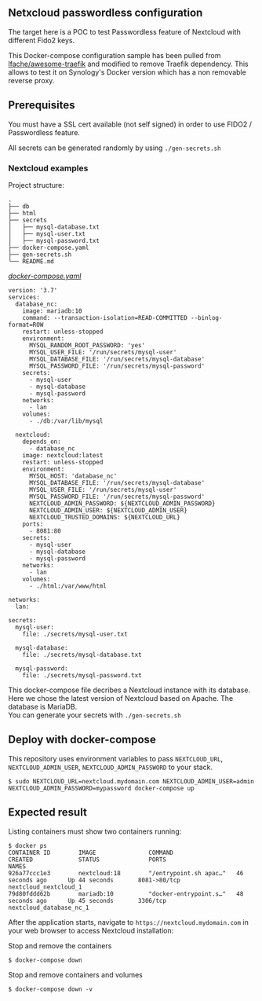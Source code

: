 ## Netxcloud passwordless configuration

The target here is a POC to test Passwordless feature of Nextcloud with different Fido2 keys.

This Docker-compose configuration sample has been pulled from [lfache/awesome-traefik](https://github.com/lfache/awesome-traefik) and modified to remove Traefik dependency. This allows to test it on Synology's Docker version which has a non removable reverse proxy.

## Prerequisites

You must have a SSL cert available (not self signed) in order to use FIDO2 / Passwordless feature.  

All secrets can be generated randomly by using `./gen-secrets.sh` 

### Nextcloud examples

Project structure:
```
.
├── db
├── html
├── secrets
│   ├── mysql-database.txt
│   ├── mysql-user.txt
│   ├── mysql-password.txt
├── docker-compose.yaml
├── gen-secrets.sh
└── README.md
```

[_docker-compose.yaml_](docker-compose.yaml)
```
version: '3.7'
services:
  database_nc:
    image: mariadb:10
    command: --transaction-isolation=READ-COMMITTED --binlog-format=ROW
    restart: unless-stopped
    environment:
      MYSQL_RANDOM_ROOT_PASSWORD: 'yes'
      MYSQL_USER_FILE: '/run/secrets/mysql-user'
      MYSQL_DATABASE_FILE: '/run/secrets/mysql-database'
      MYSQL_PASSWORD_FILE: '/run/secrets/mysql-password'
    secrets:
      - mysql-user
      - mysql-database
      - mysql-password
    networks:
      - lan 
    volumes: 
      - ./db:/var/lib/mysql

  nextcloud:
    depends_on:
      - database_nc
    image: nextcloud:latest
    restart: unless-stopped
    environment:
      MYSQL_HOST: 'database_nc'
      MYSQL_DATABASE_FILE: '/run/secrets/mysql-database'
      MYSQL_USER_FILE: '/run/secrets/mysql-user'
      MYSQL_PASSWORD_FILE: '/run/secrets/mysql-password'
      NEXTCLOUD_ADMIN_PASSWORD: ${NEXTCLOUD_ADMIN_PASSWORD}
      NEXTCLOUD_ADMIN_USER: ${NEXTCLOUD_ADMIN_USER}
      NEXTCLOUD_TRUSTED_DOMAINS: ${NEXTCLOUD_URL}
    ports: 
      - 8081:80
    secrets:
      - mysql-user
      - mysql-database
      - mysql-password
    networks:
      - lan
    volumes:
      - ./html:/var/www/html

networks:
  lan:

secrets:
  mysql-user:
    file: ./secrets/mysql-user.txt

  mysql-database:
    file: ./secrets/mysql-database.txt

  mysql-password:
    file: ./secrets/mysql-password.txt

```

This docker-compose file decribes a Nextcloud instance with its database. Here we chose the latest version of Nextcloud based on Apache. The database is MariaDB.  
You can generate your secrets with `./gen-secrets.sh` 


## Deploy with docker-compose
This repository uses environment variables to pass `NEXTCLOUD_URL`, `NEXTCLOUD_ADMIN_USER`, `NEXTCLOUD_ADMIN_PASSWORD` to your stack.

```
$ sudo NEXTCLOUD_URL=nextcloud.mydomain.com NEXTCLOUD_ADMIN_USER=admin NEXTCLOUD_ADMIN_PASSWORD=mypassword docker-compose up 
````

## Expected result

Listing containers must show two containers running:
```
$ docker ps
CONTAINER ID        IMAGE               COMMAND                  CREATED             STATUS              PORTS                                        NAMES
926a77ccc1e3        nextcloud:18        "/entrypoint.sh apac…"   46 seconds ago      Up 44 seconds       8081->80/tcp                                 nextcloud_nextcloud_1
79d80fddd62b        mariadb:10          "docker-entrypoint.s…"   48 seconds ago      Up 45 seconds       3306/tcp                                     nextcloud_database_nc_1
```

After the application starts, navigate to `https://nextcloud.mydomain.com` in your web browser to access Nextcloud installation:

Stop and remove the containers
```
$ docker-compose down
```

Stop and remove containers and volumes
```
$ docker-compose down -v
```
